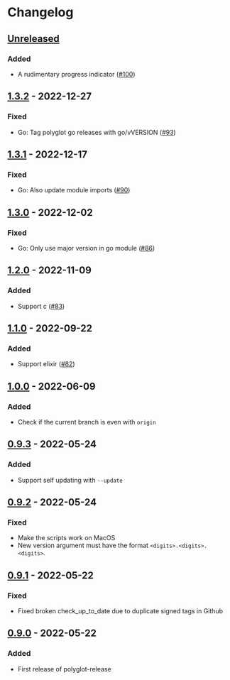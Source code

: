 # Changelog

## [Unreleased]
### Added
- A rudimentary progress indicator ([#100](https://github.com/cucumber/polyglot-release/pull/100))

## [1.3.2] - 2022-12-27

### Fixed
- Go: Tag polyglot go releases with go/vVERSION ([#93](https://github.com/cucumber/polyglot-release/pull/93))

## [1.3.1] - 2022-12-17
### Fixed
- Go: Also update module imports ([#90](https://github.com/cucumber/polyglot-release/pull/90))

## [1.3.0] - 2022-12-02
### Fixed
- Go: Only use major version in go module ([#86](https://github.com/cucumber/polyglot-release/pull/86))

## [1.2.0] - 2022-11-09
### Added
- Support c ([#83](https://github.com/cucumber/polyglot-release/pull/83))

## [1.1.0] - 2022-09-22
### Added
- Support elixir ([#82](https://github.com/cucumber/polyglot-release/pull/82))

## [1.0.0] - 2022-06-09
### Added
- Check if the current branch is even with `origin`

## [0.9.3] - 2022-05-24
### Added
- Support self updating with `--update`

## [0.9.2] - 2022-05-24
### Fixed
- Make the scripts work on MacOS
- New version argument must have the format `<digits>.<digits>.<digits>`.

## [0.9.1] - 2022-05-22
### Fixed
- Fixed broken check_up_to_date due to duplicate signed tags in Github

## [0.9.0] - 2022-05-22
### Added
- First release of polyglot-release

[Unreleased]: https://github.com/cucumber/polyglot-release/compare/v1.3.2...HEAD
[1.3.2]: https://github.com/cucumber/polyglot-release/compare/v1.3.1...HEAD
[1.3.1]: https://github.com/cucumber/polyglot-release/compare/v1.3.0...HEAD
[1.3.0]: https://github.com/cucumber/polyglot-release/compare/v1.2.0...HEAD
[1.2.0]: https://github.com/cucumber/polyglot-release/compare/v1.1.0...HEAD
[1.1.0]: https://github.com/cucumber/polyglot-release/compare/v1.0.0...HEAD
[1.0.0]: https://github.com/cucumber/polyglot-release/compare/v0.9.3...HEAD
[0.9.3]: https://github.com/cucumber/polyglot-release/compare/v0.9.2...HEAD
[0.9.2]: https://github.com/cucumber/polyglot-release/compare/v0.9.1...HEAD
[0.9.1]: https://github.com/cucumber/polyglot-release/compare/v0.9.0...HEAD
[0.9.0]: https://github.com/cucumber/polyglot-release/compare/ad3c912c06971aefdd597d7c315ca75fa93ce83f...v0.9.0~~
